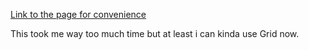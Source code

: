 [Link to the page for convenience](https://khufulintalou.github.io/Odin-Dashboard/)

This took me way too much time but at least i can kinda use Grid now. 